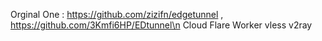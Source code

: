 Orginal One :  https://github.com/zizifn/edgetunnel , https://github.com/3Kmfi6HP/EDtunnel\n
Cloud Flare Worker vless v2ray 
